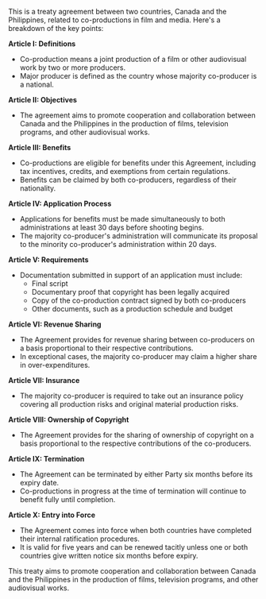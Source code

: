 This is a treaty agreement between two countries, Canada and the Philippines, related to co-productions in film and media. Here's a breakdown of the key points:

**Article I: Definitions**

* Co-production means a joint production of a film or other audiovisual work by two or more producers.
* Major producer is defined as the country whose majority co-producer is a national.

**Article II: Objectives**

* The agreement aims to promote cooperation and collaboration between Canada and the Philippines in the production of films, television programs, and other audiovisual works.

**Article III: Benefits**

* Co-productions are eligible for benefits under this Agreement, including tax incentives, credits, and exemptions from certain regulations.
* Benefits can be claimed by both co-producers, regardless of their nationality.

**Article IV: Application Process**

* Applications for benefits must be made simultaneously to both administrations at least 30 days before shooting begins.
* The majority co-producer's administration will communicate its proposal to the minority co-producer's administration within 20 days.

**Article V: Requirements**

* Documentation submitted in support of an application must include:
	+ Final script
	+ Documentary proof that copyright has been legally acquired
	+ Copy of the co-production contract signed by both co-producers
	+ Other documents, such as a production schedule and budget

**Article VI: Revenue Sharing**

* The Agreement provides for revenue sharing between co-producers on a basis proportional to their respective contributions.
* In exceptional cases, the majority co-producer may claim a higher share in over-expenditures.

**Article VII: Insurance**

* The majority co-producer is required to take out an insurance policy covering all production risks and original material production risks.

**Article VIII: Ownership of Copyright**

* The Agreement provides for the sharing of ownership of copyright on a basis proportional to the respective contributions of the co-producers.

**Article IX: Termination**

* The Agreement can be terminated by either Party six months before its expiry date.
* Co-productions in progress at the time of termination will continue to benefit fully until completion.

**Article X: Entry into Force**

* The Agreement comes into force when both countries have completed their internal ratification procedures.
* It is valid for five years and can be renewed tacitly unless one or both countries give written notice six months before expiry.

This treaty aims to promote cooperation and collaboration between Canada and the Philippines in the production of films, television programs, and other audiovisual works.